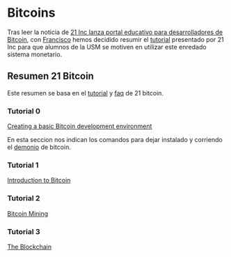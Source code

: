 # Bitcoins

Tras leer la noticia de [21 Inc lanza portal educativo para desarrolladores de Bitcoin][criptonoticias], con [Francisco][Alberto.el.cerdo] hemos decidido resumir el [tutorial][tuto21btc] presentado por 21 Inc para que alumnos de la USM se motiven en utilizar este enredado sistema monetario.

## Resumen 21 Bitcoin

Este resumen se basa en el [tutorial][tuto21btc] y [faq][faq21btc] de 21 bitcoin.

### Tutorial 0

[Creating a basic Bitcoin development environment][tuto0]

En esta seccion nos indican los comandos para dejar instalado y corriendo el [demonio][demonio] de bitcoin.



### Tutorial 1

[Introduction to Bitcoin][tuto1]

### Tutorial 2

[Bitcoin Mining][tuto2]

### Tutorial 3

[The Blockchain][tuto3]

[demonio]:https://es.wikipedia.org/wiki/Demonio_(inform%C3%A1tica)
[tuto3]:https://21.co/learn/the-blockchain/
[tuto2]:https://21.co/learn/bitcoin-mining/
[tuto1]:https://21.co/learn/introduction-to-bitcoin/#introduction-to-bitcoin
[tuto0]:https://21.co/learn/setup-a-bitcoin-development-environment/#creating-a-basic-bitcoin-development-environment
[faq21btc]:https://21.co/learn/faq/#what-is-the-21-bitcoin-chip  
[tuto21btc]:https://21.co/learn/introduction-to-bitcoin/#introduction-to-bitcoin
[Alberto.el.cerdo]:https://www.facebook.com/Alberto.el.cerdo/
[criptonoticias]:http://criptonoticias.com/21-inc-lanza-portal-educativo-para-desarrolladores-de-bitcoin/

